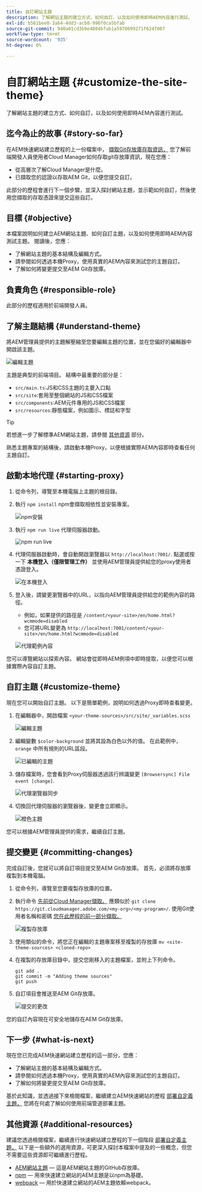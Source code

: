 ```yaml
---
title: 自訂網站主題
description: 了解網站主題的建立方式、如何自訂，以及如何使用即時AEM內容進行測試。
exl-id: b561bee0-3a64-4dd3-acb8-996f0ca5bfab
source-git-commit: 940a01cd3b9e4804bfab1a5970699271f624f087
workflow-type: tm+mt
source-wordcount: '935'
ht-degree: 0%

---
```


# 自訂網站主題 {#customize-the-site-theme}

了解網站主題的建立方式、如何自訂，以及如何使用即時AEM內容進行測試。

## 迄今為止的故事 {#story-so-far}

在AEM快速網站建立歷程的上一份檔案中， [擷取Git存放庫存取資訊，](retrieve-access.md) 您了解前端開發人員使用者Cloud Manager如何存取git存放庫資訊，現在您應：

* 從高層次了解Cloud Manager是什麼。
* 已擷取您的認證以存取AEM Git，以便您提交自訂。

此部分的歷程會進行下一個步驟，並深入探討網站主題，並示範如何自訂，然後使用您擷取的存取憑證來提交這些自訂。

## 目標 {#objective}

本檔案說明如何建立AEM網站主題、如何自訂主題，以及如何使用即時AEM內容測試主題。 閱讀後，您應：

* 了解網站主題的基本結構及編輯方式。
* 請參閱如何透過本機Proxy，使用真實的AEM內容來測試您的主題自訂。
* 了解如何將變更提交至AEM Git存放庫。

## 負責角色 {#responsible-role}

此部分的歷程適用於前端開發人員。

## 了解主題結構 {#understand-theme}

將AEM管理員提供的主題解壓縮至您要編輯主題的位置，並在您偏好的編輯器中開啟該主題。

![編輯主題](assets/edit-theme.png)

主題是典型的前端項目。 結構中最重要的部分是：

* `src/main.ts`:JS和CSS主題的主要入口點
* `src/site`:套用至整個網站的JS和CSS檔案
* `src/components`:AEM元件專用的JS和CSS檔案
* `src/resources`:靜態檔案，例如圖示、標誌和字型

>[!TIP]
>
>若想進一步了解標準AEM網站主題，請參閱 [其他資源](#additional-resources) 部分。

熟悉主題專案的結構後，請啟動本機Proxy，以便根據實際AEM內容即時查看任何主題自訂。

## 啟動本地代理 {#starting-proxy}

1. 從命令列，導覽至本機電腦上主題的根目錄。
1. 執行 `npm install` npm會擷取相依性並安裝專案。

   ![npm安裝](assets/npm-install.png)

1. 執行 `npm run live` 代理伺服器啟動。

   ![npm run live](assets/npm-run-live.png)

1. 代理伺服器啟動時，會自動開啟瀏覽器以 `http://localhost:7001/`. 點選或按一下 **本機登入（僅限管理工作）** 並使用AEM管理員提供給您的proxy使用者憑證登入。

   ![在本機登入](assets/sign-in-locally.png)

1. 登入後，請變更瀏覽器中的URL，以指向AEM管理員提供給您的範例內容的路徑。

   * 例如，如果提供的路徑是 `/content/<your-site>/en/home.html?wcmmode=disabled`
   * 您可將URL變更為 `http://localhost:7001/content/<your-site>/en/home.html?wcmmode=disabled`

   ![代理範例內容](assets/proxied-sample-content.png)

您可以導覽網站以探索內容。 網站會從即時AEM例項中即時提取，以便您可以根據實際內容自訂主題。

## 自訂主題 {#customize-theme}

現在您可以開始自訂主題。 以下是簡單範例，說明如何透過Proxy即時查看變更。

1. 在編輯器中，開啟檔案 `<your-theme-sources>/src/site/_variables.scss`

   ![編輯主題](assets/edit-theme.png)

1. 編輯變數 `$color-background` 並將其設為白色以外的值。 在此範例中， `orange` 中所有規則的URL區段。

   ![已編輯的主題](assets/edited-theme.png)

1. 儲存檔案時，您會看到Proxy伺服器透過該行辨識變更 `[Browsersync] File event [change]`.

   ![代理瀏覽器同步](assets/proxy-browsersync.png)

1. 切換回代理伺服器的瀏覽器後，變更會立即顯示。

   ![橙色主題](assets/orange-theme.png)

您可以根據AEM管理員提供的需求，繼續自訂主題。

## 提交變更 {#committing-changes}

完成自訂後，您就可以將自訂項目提交至AEM Git存放庫。 首先，必須將存放庫複製到本機電腦。

1. 從命令列，導覽至您要複製存放庫的位置。
1. 執行命令 [先前從Cloud Manager擷取。](retrieve-access.md) 應類似於 `git clone https://git.cloudmanager.adobe.com/<my-org>/<my-program>/`. 使用Git使用者名稱和密碼 [您在此歷程的前一部分擷取。](retrieve-access.md)

   ![複製存放庫](assets/clone-repo.png)

1. 使用類似的命令，將您正在編輯的主題專案移至複製的存放庫 `mv <site-theme-sources> <cloned-repo>`
1. 在複製的存放庫目錄中，提交您剛移入的主題檔案，並附上下列命令。

   ```text
   git add .
   git commit -m "Adding theme sources"
   git push
   ```

1. 自訂項目會推送至AEM Git存放庫。

   ![提交的更改](assets/changes-committed.png)

您的自訂內容現在可安全地儲存在AEM Git存放庫。

## 下一步 {#what-is-next}

現在您已完成AEM快速網站建立歷程的這一部分，您應：

* 了解網站主題的基本結構及編輯方式。
* 請參閱如何透過本機Proxy，使用真實的AEM內容來測試您的主題自訂。
* 了解如何將變更提交至AEM Git存放庫。

基於此知識，並透過接下來檢閱檔案，繼續建立AEM快速網站的歷程 [部署自定義主題，](deploy-theme.md) 您將在何處了解如何使用前端管道部署主題。

## 其他資源 {#additional-resources}

建議您透過檢閱檔案，繼續進行快速網站建立歷程的下一個階段 [部署自定義主題，](deploy-theme.md) 以下是一些額外的選用資源，可更深入探討本檔案中提及的一些概念，但您不需要這些資源即可繼續進行歷程。

* [AEM網站主題](https://github.com/adobe/aem-site-template-standard-theme-e2e)  — 這是AEM網站主題的GitHub存放庫。
* [npm](https://www.npmjs.com)  — 用來快速建立網站的AEM主題是以npm為基礎。
* [webpack](https://webpack.js.org)  — 用於快速建立網站的AEM主題依賴webpack。
